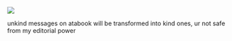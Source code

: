 ![](https://komarev.com/ghpvc/?username=craniotomy&color=brown)
 
unkind messages on atabook will be transformed into kind ones, ur not safe from my editorial power
